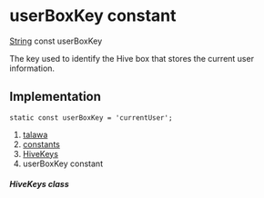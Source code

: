 
<div>

# userBoxKey constant

</div>


[String](https://api.flutter.dev/flutter/dart-core/String-class.html)
const userBoxKey



The key used to identify the Hive box that stores the current user
information.



## Implementation

``` language-dart
static const userBoxKey = 'currentUser';
```







1.  [talawa](../../index.md)
2.  [constants](../../constants_constants/)
3.  [HiveKeys](../../constants_constants/HiveKeys-class.md)
4.  userBoxKey constant

##### HiveKeys class







